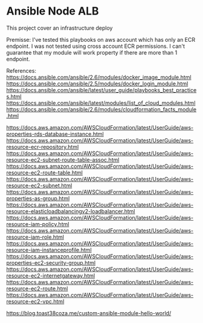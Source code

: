 # Ansible Node ALB

This project cover an infrastructure deploy

Premisse: I've tested this playbooks on aws account which has only an ECR endpoint. I was not tested using cross account ECR permissions. I can't guarantee that my module will work property if there are more than 1 endpoint.

References:
https://docs.ansible.com/ansible/2.6/modules/docker_image_module.html
https://docs.ansible.com/ansible/2.5/modules/docker_login_module.html
https://docs.ansible.com/ansible/latest/user_guide/playbooks_best_practices.html
https://docs.ansible.com/ansible/latest/modules/list_of_cloud_modules.html
https://docs.ansible.com/ansible/2.6/modules/cloudformation_facts_module.html

https://docs.aws.amazon.com/AWSCloudFormation/latest/UserGuide/aws-properties-rds-database-instance.html
https://docs.aws.amazon.com/AWSCloudFormation/latest/UserGuide/aws-resource-ecr-repository.html
https://docs.aws.amazon.com/AWSCloudFormation/latest/UserGuide/aws-resource-ec2-subnet-route-table-assoc.html
https://docs.aws.amazon.com/AWSCloudFormation/latest/UserGuide/aws-resource-ec2-route-table.html
https://docs.aws.amazon.com/AWSCloudFormation/latest/UserGuide/aws-resource-ec2-subnet.html
https://docs.aws.amazon.com/AWSCloudFormation/latest/UserGuide/aws-properties-as-group.html
https://docs.aws.amazon.com/AWSCloudFormation/latest/UserGuide/aws-resource-elasticloadbalancingv2-loadbalancer.html
https://docs.aws.amazon.com/AWSCloudFormation/latest/UserGuide/aws-resource-iam-policy.html
https://docs.aws.amazon.com/AWSCloudFormation/latest/UserGuide/aws-resource-iam-role.html
https://docs.aws.amazon.com/AWSCloudFormation/latest/UserGuide/aws-resource-iam-instanceprofile.html
https://docs.aws.amazon.com/AWSCloudFormation/latest/UserGuide/aws-properties-ec2-security-group.html
https://docs.aws.amazon.com/AWSCloudFormation/latest/UserGuide/aws-resource-ec2-internetgateway.html
https://docs.aws.amazon.com/AWSCloudFormation/latest/UserGuide/aws-resource-ec2-route.html
https://docs.aws.amazon.com/AWSCloudFormation/latest/UserGuide/aws-resource-ec2-vpc.html

https://blog.toast38coza.me/custom-ansible-module-hello-world/